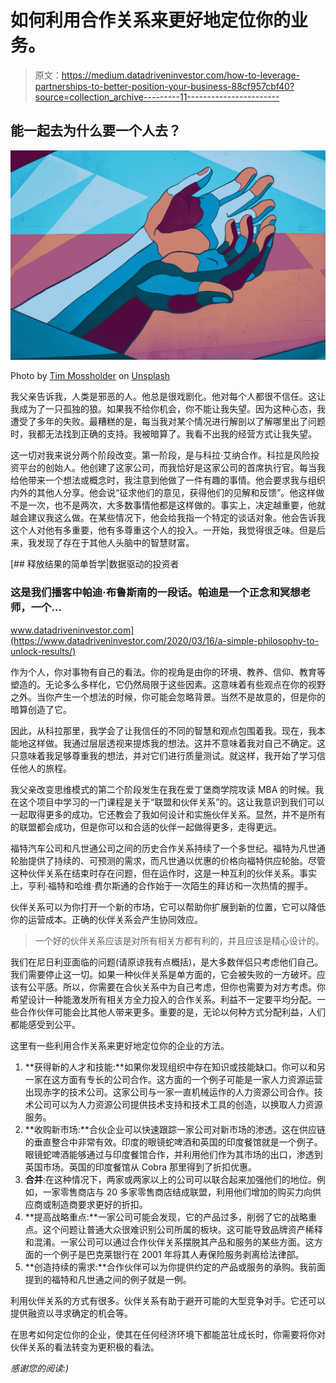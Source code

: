 # 如何利用合作关系来更好地定位你的业务。

> 原文：<https://medium.datadriveninvestor.com/how-to-leverage-partnerships-to-better-position-your-business-88cf957cbf40?source=collection_archive---------11----------------------->

## 能一起去为什么要一个人去？

![](img/5b9ea90f2a450afb0242b30f78ed2c6a.png)

Photo by [Tim Mossholder](https://unsplash.com/@timmossholder?utm_source=unsplash&utm_medium=referral&utm_content=creditCopyText) on [Unsplash](https://unsplash.com/s/photos/together?utm_source=unsplash&utm_medium=referral&utm_content=creditCopyText)

我父亲告诉我，人类是邪恶的人。他总是很戏剧化。他对每个人都很不信任。这让我成为了一只孤独的狼。如果我不给你机会，你不能让我失望。因为这种心态，我遭受了多年的失败。最糟糕的是，每当我对某个情况进行解剖以了解哪里出了问题时，我都无法找到正确的支持。我被暗算了。我看不出我的经营方式让我失望。

这一切对我来说分两个阶段改变。第一阶段，是与科拉·艾纳合作。科拉是风险投资平台的创始人。他创建了这家公司，而我恰好是这家公司的首席执行官。每当我给他带来一个想法或概念时，我注意到他做了一件有趣的事情。他会要求我与组织内外的其他人分享。他会说“征求他们的意见，获得他们的见解和反馈”。他这样做不是一次，也不是两次，大多数事情他都是这样做的。事实上，决定越重要，他就越会建议我这么做。在某些情况下，他会给我指一个特定的谈话对象。他会告诉我这个人对他有多重要，他有多尊重这个人的投入。一开始，我觉得很乏味。但是后来，我发现了存在于其他人头脑中的智慧财富。

[](https://www.datadriveninvestor.com/2020/03/16/a-simple-philosophy-to-unlock-results/) [## 释放结果的简单哲学|数据驱动的投资者

### 这是我们播客中帕迪·布鲁斯南的一段话。帕迪是一个正念和冥想老师，一个…

www.datadriveninvestor.com](https://www.datadriveninvestor.com/2020/03/16/a-simple-philosophy-to-unlock-results/) 

作为个人，你对事物有自己的看法。你的视角是由你的环境、教养、信仰、教育等塑造的。无论多么多样化，它仍然局限于这些因素。这意味着有些观点在你的视野之外。当你产生一个想法的时候，你可能会忽略背景。当然不是故意的，但是你的暗算创造了它。

因此，从科拉那里，我学会了让我信任的不同的智慧和观点包围着我。现在，我本能地这样做。我通过层层透视来提炼我的想法。这并不意味着我对自己不确定。这只意味着我足够尊重我的想法，并对它们进行质量测试。就这样，我开始了学习信任他人的旅程。

我父亲改变思维模式的第二个阶段发生在我在爱丁堡商学院攻读 MBA 的时候。我在这个项目中学习的一门课程是关于“联盟和伙伴关系”的。这让我意识到我们可以一起取得更多的成功。它还教会了我如何设计和实施伙伴关系。显然，并不是所有的联盟都会成功，但是你可以和合适的伙伴一起做得更多，走得更远。

福特汽车公司和凡世通公司之间的历史合作关系持续了一个多世纪。福特为凡世通轮胎提供了持续的、可预测的需求，而凡世通以优惠的价格向福特供应轮胎。尽管这种伙伴关系在结束时存在问题，但在运作时，这是一种互利的伙伴关系。事实上，亨利·福特和哈维·费尔斯通的合作始于一次陌生的拜访和一次热情的握手。

伙伴关系可以为你打开一个新的市场，它可以帮助你扩展到新的位置，它可以降低你的运营成本。正确的伙伴关系会产生协同效应。

> 一个好的伙伴关系应该是对所有相关方都有利的，并且应该是精心设计的。

我们在尼日利亚面临的问题(请原谅我有点概括)，是大多数伴侣只考虑他们自己。我们需要停止这一切。如果一种伙伴关系是单方面的，它会被失败的一方破坏。应该有公平感。所以，你需要在合伙关系中为自己考虑，但你也需要为对方考虑。你希望设计一种能激发所有相关方全力投入的合作关系。利益不一定要平均分配。一些合作伙伴可能会比其他人带来更多。重要的是，无论以何种方式分配利益，人们都能感受到公平。

这里有一些利用合作关系来更好地定位你的企业的方法。

1.  **获得新的人才和技能:**如果你发现组织中存在知识或技能缺口。你可以和另一家在这方面有专长的公司合作。这方面的一个例子可能是一家人力资源运营出现赤字的技术公司。这家公司与一家一直机械运作的人力资源公司合作。技术公司可以为人力资源公司提供技术支持和技术工具的创造，以换取人力资源服务。
2.  **收购新市场:**合伙企业可以快速跟踪一家公司对新市场的渗透。这在供应链的垂直整合中非常有效。印度的眼镜蛇啤酒和英国的印度餐馆就是一个例子。眼镜蛇啤酒能够通过与印度餐馆合作，并利用他们作为其市场的出口，渗透到英国市场。英国的印度餐馆从 Cobra 那里得到了折扣优惠。
3.  **合并**:在这种情况下，两家或两家以上的公司可以联合起来加强他们的地位。例如，一家零售商店与 20 多家零售商店结成联盟，利用他们增加的购买力向供应商或制造商要求更好的折扣。
4.  **提高战略重点:**一家公司可能会发现，它的产品过多，削弱了它的战略重点。这个问题让普通大众很难识别公司所属的板块。这可能导致品牌资产稀释和混淆。一家公司可以通过合作伙伴关系摆脱其产品和服务的某些方面。这方面的一个例子是巴克莱银行在 2001 年将其人寿保险服务剥离给法律部。
5.  **创造持续的需求:**合作伙伴可以为你提供约定的产品或服务的承购。我前面提到的福特和凡世通之间的例子就是一例。

利用伙伴关系的方式有很多。伙伴关系有助于避开可能的大型竞争对手。它还可以提供融资以寻求确定的机会等。

在思考如何定位你的企业，使其在任何经济环境下都能茁壮成长时，你需要将你对伙伴关系的看法转变为更积极的看法。

*感谢您的阅读:)*